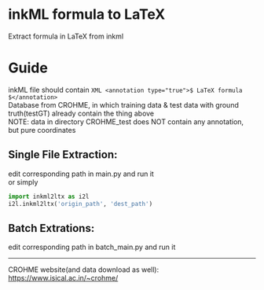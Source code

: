 # inkML formula to LaTeX
Extract formula in LaTeX from inkml

# Guide
inkML file should contain ```XML <annotation type="true">$ LaTeX formula $</annotation> ```<br>
Database from CROHME, in which training data & test data with ground truth(testGT) already contain the thing above<br>
NOTE: data in directory CROHME_test does NOT contain any annotation, but pure coordinates<br>

## Single File Extraction:
edit corresponding path in main.py and run it<br>
or simply
``` python
import inkml2ltx as i2l
i2l.inkml2ltx('origin_path', 'dest_path')
```
## Batch Extrations:
edit corresponding path in batch_main.py and run it

---
CROHME website(and data download as well): https://www.isical.ac.in/~crohme/
